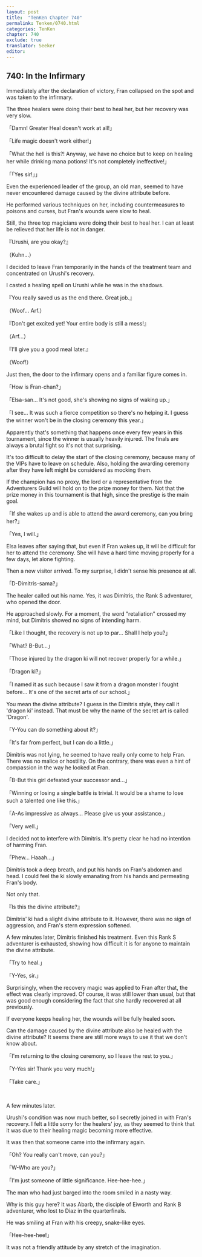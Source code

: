 ```yaml
---
layout: post
title:  "TenKen Chapter 740"
permalink: Tenken/0740.html
categories: TenKen
chapter: 740
exclude: true
translator: Seeker
editor: 
---
```

<h2>740: In the Infirmary</h2>

Immediately after the declaration of victory, Fran collapsed on the spot and was taken to the infirmary.

The three healers were doing their best to heal her, but her recovery was very slow.

「Damn! Greater Heal doesn't work at all!」

「Life magic doesn't work either!」

「What the hell is this?! Anyway, we have no choice but to keep on healing her while drinking mana potions! It's not completely ineffective!」

「「Yes sir!」」

Even the experienced leader of the group, an old man, seemed to have never encountered damage caused by the divine attribute before.

He performed various techniques on her, including countermeasures to poisons and curses, but Fran's wounds were slow to heal.

Still, the three top magicians were doing their best to heal her. I can at least be relieved that her life is not in danger.

『Urushi, are you okay?』

（Kuhn...）

I decided to leave Fran temporarily in the hands of the treatment team and concentrated on Urushi's recovery.

I casted a healing spell on Urushi while he was in the shadows.

『You really saved us as the end there. Great job.』

（Woof... Arf.）

『Don't get excited yet! Your entire body is still a mess!』

（Arf...）

『I'll give you a good meal later.』

（Woof!）

Just then, the door to the infirmary opens and a familiar figure comes in.

「How is Fran-chan?」

「Elsa-san... It's not good, she's showing no signs of waking up.」

「I see... It was such a fierce competition so there's no helping it. I guess the winner won't be in the closing ceremony this year.」

Apparently that's something that happens once every few years in this tournament, since the winner is usually heavily injured. The finals are always a brutal fight so it's not that surprising.

It's too difficult to delay the start of the closing ceremony, because many of the VIPs have to leave on schedule. Also, holding the awarding ceremony after they have left might be considered as mocking them.

If the champion has no proxy, the lord or a representative from the Adventurers Guild will hold on to the prize money for them. Not that the prize money in this tournament is that high, since the prestige is the main goal.

「If she wakes up and is able to attend the award ceremony, can you bring her?」

「Yes, I will.」

Elsa leaves after saying that, but even if Fran wakes up, it will be difficult for her to attend the ceremony. She will have a hard time moving properly for a few days, let alone fighting.

Then a new visitor arrived. To my surprise, I didn't sense his presence at all.

「D-Dimitris-sama?」

The healer called out his name. Yes, it was Dimitris, the Rank S adventurer, who opened the door.

He approached slowly. For a moment, the word "retaliation" crossed my mind, but Dimitris showed no signs of intending harm.

「Like I thought, the recovery is not up to par... Shall I help you?」

「What? B-But...」

「Those injured by the dragon ki will not recover properly for a while.」

「Dragon ki?」

「I named it as such because I saw it from a dragon monster I fought before... It's one of the secret arts of our school.」

You mean the divine attribute? I guess in the Dimitris style, they call it 'dragon ki' instead. That must be why the name of the secret art is called 'Dragon'.

「Y-You can do something about it?」

「It's far from perfect, but I can do a little.」

Dimitris was not lying, he seemed to have really only come to help Fran. There was no malice or hostility. On the contrary, there was even a hint of compassion in the way he looked at Fran.

「B-But this girl defeated your successor and...」

「Winning or losing a single battle is trivial. It would be a shame to lose such a talented one like this.」

「A-As impressive as always... Please give us your assistance.」

「Very well.」

I decided not to interfere with Dimitris. It's pretty clear he had no intention of harming Fran.

「Phew... Haaah...」

Dimitris took a deep breath, and put his hands on Fran's abdomen and head. I could feel the ki slowly emanating from his hands and permeating Fran's body.

Not only that.

『Is this the divine attribute?』

Dimitris' ki had a slight divine attribute to it. However, there was no sign of aggression, and Fran's stern expression softened.

A few minutes later, Dimitris finished his treatment. Even this Rank S adventurer is exhausted, showing how difficult it is for anyone to maintain the divine attribute.

「Try to heal.」

「Y-Yes, sir.」

Surprisingly, when the recovery magic was applied to Fran after that, the effect was clearly improved. Of course, it was still lower than usual, but that was good enough considering the fact that she hardly recovered at all previously.

If everyone keeps healing her, the wounds will be fully healed soon.

Can the damage caused by the divine attribute also be healed with the divine attribute? It seems there are still more ways to use it that we don't know about.

「I'm returning to the closing ceremony, so I leave the rest to you.」

「Y-Yes sir! Thank you very much!」

「Take care.」

<br>

A few minutes later.

Urushi's condition was now much better, so I secretly joined in with Fran's recovery. I felt a little sorry for the healers' joy, as they seemed to think that it was due to their healing magic becoming more effective.

It was then that someone came into the infirmary again.

「Oh? You really can't move, can you?」

「W-Who are you?」

「I'm just someone of little significance. Hee-hee-hee.」

The man who had just barged into the room smiled in a nasty way.

Why is this guy here? It was Abarb, the disciple of Eiworth and Rank B adventurer, who lost to Diaz in the quarterfinals.

He was smiling at Fran with his creepy, snake-like eyes.

「Hee-hee-hee!」

It was not a friendly attitude by any stretch of the imagination.




